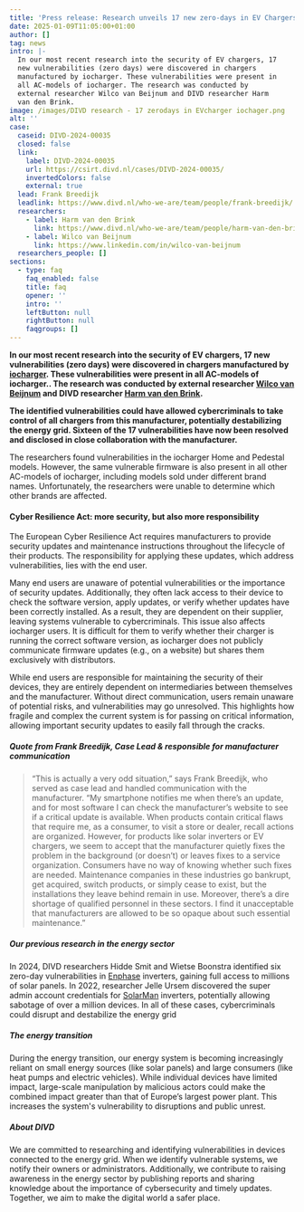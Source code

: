 ```yaml
---
title: 'Press release: Research unveils 17 new zero-days in EV Chargers'
date: 2025-01-09T11:05:00+01:00
author: []
tag: news
intro: |-
  In our most recent research into the security of EV chargers, 17
  new vulnerabilities (zero days) were discovered in chargers
  manufactured by iocharger. These vulnerabilities were present in
  all AC-models of iocharger. The research was conducted by
  external researcher Wilco van Beijnum and DIVD researcher Harm
  van den Brink.
image: /images/DIVD research - 17 zerodays in EVcharger iochager.png
alt: ''
case:
  caseid: DIVD-2024-00035
  closed: false
  link:
    label: DIVD-2024-00035
    url: https://csirt.divd.nl/cases/DIVD-2024-00035/
    invertedColors: false
    external: true
  lead: Frank Breedijk
  leadlink: https://www.divd.nl/who-we-are/team/people/frank-breedijk/
  researchers:
    - label: Harm van den Brink
      link: https://www.divd.nl/who-we-are/team/people/harm-van-den-brink/
    - label: Wilco van Beijnum
      link: https://www.linkedin.com/in/wilco-van-beijnum
  researchers_people: []
sections:
  - type: faq
    faq_enabled: false
    title: faq
    opener: ''
    intro: ''
    leftButton: null
    rightButton: null
    faqgroups: []
---
```

**In our most recent research into the security of EV chargers, 17 new vulnerabilities (zero days) were discovered in chargers manufactured by [iocharger](https://www.iocharger.com/about-us/). These vulnerabilities were present in all AC-models of iocharger.. The research was conducted by external researcher [Wilco van Beijnum](https://www.linkedin.com/in/wilco-van-beijnum) and DIVD researcher [Harm van den Brink](https://www.divd.nl/who-we-are/team/people/harm-van-den-brink/).**

**The identified vulnerabilities could have allowed cybercriminals to take control of all chargers from this manufacturer, potentially destabilizing the energy grid. Sixteen of the 17 vulnerabilities have now been resolved and disclosed in close collaboration with the manufacturer.**

The researchers found vulnerabilities in the iocharger Home and Pedestal models. However, the same vulnerable firmware is also present in all other AC-models of iocharger, including models sold under different brand names. Unfortunately, the researchers were unable to determine which other brands are affected.

#### **Cyber Resilience Act: more security, but also more responsibility**

The European Cyber Resilience Act requires manufacturers to provide security updates and maintenance instructions throughout the lifecycle of their products. The responsibility for applying these updates, which address vulnerabilities, lies with the end user.

Many end users are unaware of potential vulnerabilities or the importance of security updates. Additionally, they often lack access to their device to check the software version, apply updates, or verify whether updates have been correctly installed. As a result, they are dependent on their supplier, leaving systems vulnerable to cybercriminals.
This issue also affects iocharger users. It is difficult for them to verify whether their charger is running the correct software version, as iocharger does not publicly communicate firmware updates (e.g., on a website) but shares them exclusively with distributors.

While end users are responsible for maintaining the security of their devices, they are entirely dependent on intermediaries between themselves and the manufacturer. Without direct communication, users remain unaware of potential risks, and vulnerabilities may go unresolved. This highlights how fragile and complex the current system is for passing on critical information, allowing important security updates to easily fall through the cracks.

##### **Quote from Frank Breedijk, Case Lead & responsible for manufacturer communication**

> “This is actually a very odd situation,” says Frank Breedijk, who served as case lead and handled communication with the manufacturer. “My smartphone notifies me when there’s an update, and for most software I can check the manufacturer’s website to see if a critical update is available. When products contain critical flaws that require me, as a consumer, to visit a store or dealer, recall actions are organized. However, for products like solar inverters or EV chargers, we seem to accept that the manufacturer quietly fixes the problem in the background (or doesn’t) or leaves fixes to a service organization. Consumers have no way of knowing whether such fixes are needed.
> Maintenance companies in these industries go bankrupt, get acquired, switch products, or simply cease to exist, but the installations they leave behind remain in use. Moreover, there’s a dire shortage of qualified personnel in these sectors. I find it unacceptable that manufacturers are allowed to be so opaque about such essential maintenance.”

##### **Our previous research in the energy sector**

In 2024, DIVD researchers Hidde Smit and Wietse Boonstra identified six zero-day vulnerabilities in [Enphase](https://csirt.divd.nl/cases/DIVD-2024-00011/) inverters, gaining full access to millions of solar panels.
In 2022, researcher Jelle Ursem discovered the super admin account credentials for [SolarMan](https://csirt.divd.nl/cases/DIVD-2022-00009/) inverters, potentially allowing sabotage of over a million devices.
In all of these cases, cybercriminals could  disrupt and destabilize the energy grid

##### **The energy transition**

During the energy transition, our energy system is becoming increasingly reliant on small energy sources (like solar panels) and large consumers (like heat pumps and electric vehicles). While individual devices have limited impact, large-scale manipulation by malicious actors could make the combined impact greater than that of Europe’s largest power plant. This increases the system's vulnerability to disruptions and public unrest.

##### **About DIVD**

We are committed to researching and identifying vulnerabilities in devices connected to the energy grid. When we identify vulnerable systems, we notify their owners or administrators. Additionally, we contribute to raising awareness in the energy sector by publishing reports and sharing knowledge about the importance of cybersecurity and timely updates. Together, we aim to make the digital world a safer place.
